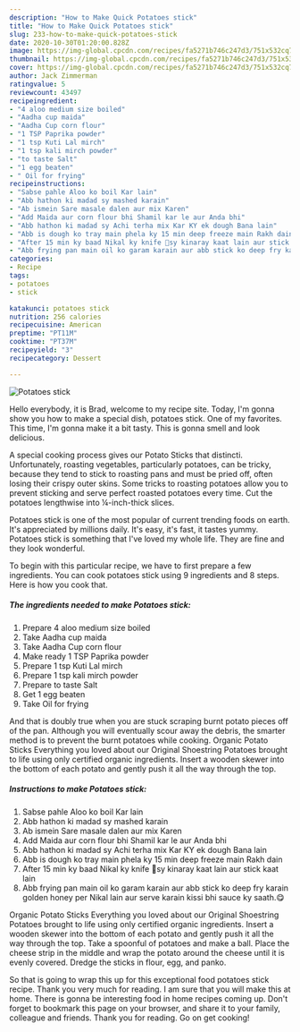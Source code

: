 ```yaml
---
description: "How to Make Quick Potatoes stick"
title: "How to Make Quick Potatoes stick"
slug: 233-how-to-make-quick-potatoes-stick
date: 2020-10-30T01:20:00.828Z
image: https://img-global.cpcdn.com/recipes/fa5271b746c247d3/751x532cq70/potatoes-stick-recipe-main-photo.jpg
thumbnail: https://img-global.cpcdn.com/recipes/fa5271b746c247d3/751x532cq70/potatoes-stick-recipe-main-photo.jpg
cover: https://img-global.cpcdn.com/recipes/fa5271b746c247d3/751x532cq70/potatoes-stick-recipe-main-photo.jpg
author: Jack Zimmerman
ratingvalue: 5
reviewcount: 43497
recipeingredient:
- "4 aloo medium size boiled"
- "Aadha cup maida"
- "Aadha Cup corn flour"
- "1 TSP Paprika powder"
- "1 tsp Kuti Lal mirch"
- "1 tsp kali mirch powder"
- "to taste Salt"
- "1 egg beaten"
- " Oil for frying"
recipeinstructions:
- "Sabse pahle Aloo ko boil Kar lain"
- "Abb hathon ki madad sy mashed karain"
- "Ab ismein Sare masale dalen aur mix Karen"
- "Add Maida aur corn flour bhi Shamil kar le aur Anda bhi"
- "Abb hathon ki madad sy Achi terha mix Kar KY ek dough Bana lain"
- "Abb is dough ko tray main phela ky 15 min deep freeze main Rakh dain"
- "After 15 min ky baad Nikal ky knife 🔪sy kinaray kaat lain aur stick kaat lain"
- "Abb frying pan main oil ko garam karain aur abb stick ko deep fry karain golden honey per Nikal lain aur serve karain kissi bhi sauce ky saath.😋"
categories:
- Recipe
tags:
- potatoes
- stick

katakunci: potatoes stick 
nutrition: 256 calories
recipecuisine: American
preptime: "PT11M"
cooktime: "PT37M"
recipeyield: "3"
recipecategory: Dessert

---
```



![Potatoes stick](https://img-global.cpcdn.com/recipes/fa5271b746c247d3/751x532cq70/potatoes-stick-recipe-main-photo.jpg)

Hello everybody, it is Brad, welcome to my recipe site. Today, I'm gonna show you how to make a special dish, potatoes stick. One of my favorites. This time, I'm gonna make it a bit tasty. This is gonna smell and look delicious.

A special cooking process gives our Potato Sticks that distincti. Unfortunately, roasting vegetables, particularly potatoes, can be tricky, because they tend to stick to roasting pans and must be pried off, often losing their crispy outer skins. Some tricks to roasting potatoes allow you to prevent sticking and serve perfect roasted potatoes every time. Cut the potatoes lengthwise into ¼-inch-thick slices.

Potatoes stick is one of the most popular of current trending foods on earth. It's appreciated by millions daily. It's easy, it's fast, it tastes yummy. Potatoes stick is something that I've loved my whole life. They are fine and they look wonderful.


To begin with this particular recipe, we have to first prepare a few ingredients. You can cook potatoes stick using 9 ingredients and 8 steps. Here is how you cook that.

<!--inarticleads1-->

##### The ingredients needed to make Potatoes stick:

1. Prepare 4 aloo medium size boiled
1. Take Aadha cup maida
1. Take Aadha Cup corn flour
1. Make ready 1 TSP Paprika powder
1. Prepare 1 tsp Kuti Lal mirch
1. Prepare 1 tsp kali mirch powder
1. Prepare to taste Salt
1. Get 1 egg beaten
1. Take  Oil for frying


And that is doubly true when you are stuck scraping burnt potato pieces off of the pan. Although you will eventually scour away the debris, the smarter method is to prevent the burnt potatoes while cooking. Organic Potato Sticks Everything you loved about our Original Shoestring Potatoes brought to life using only certified organic ingredients. Insert a wooden skewer into the bottom of each potato and gently push it all the way through the top. 

<!--inarticleads2-->

##### Instructions to make Potatoes stick:

1. Sabse pahle Aloo ko boil Kar lain
1. Abb hathon ki madad sy mashed karain
1. Ab ismein Sare masale dalen aur mix Karen
1. Add Maida aur corn flour bhi Shamil kar le aur Anda bhi
1. Abb hathon ki madad sy Achi terha mix Kar KY ek dough Bana lain
1. Abb is dough ko tray main phela ky 15 min deep freeze main Rakh dain
1. After 15 min ky baad Nikal ky knife 🔪sy kinaray kaat lain aur stick kaat lain
1. Abb frying pan main oil ko garam karain aur abb stick ko deep fry karain golden honey per Nikal lain aur serve karain kissi bhi sauce ky saath.😋


Organic Potato Sticks Everything you loved about our Original Shoestring Potatoes brought to life using only certified organic ingredients. Insert a wooden skewer into the bottom of each potato and gently push it all the way through the top. Take a spoonful of potatoes and make a ball. Place the cheese strip in the middle and wrap the potato around the cheese until it is evenly covered. Dredge the sticks in flour, egg, and panko. 

So that is going to wrap this up for this exceptional food potatoes stick recipe. Thank you very much for reading. I am sure that you will make this at home. There is gonna be interesting food in home recipes coming up. Don't forget to bookmark this page on your browser, and share it to your family, colleague and friends. Thank you for reading. Go on get cooking!
